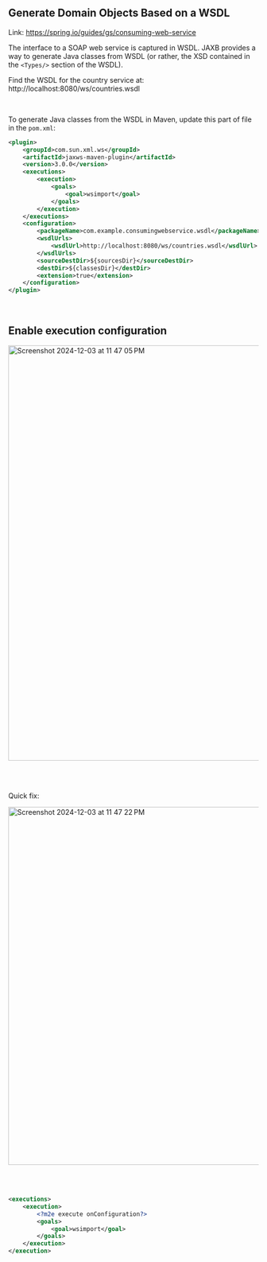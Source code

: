## Generate Domain Objects Based on a WSDL

Link: https://spring.io/guides/gs/consuming-web-service

The interface to a SOAP web service is captured in WSDL. JAXB provides a way to generate Java classes from WSDL (or rather, the XSD contained in the `<Types/>` section of the WSDL). 

Find the WSDL for the country service at: http://localhost:8080/ws/countries.wsdl

<br/>

To generate Java classes from the WSDL in Maven, update this part of file in the `pom.xml`:

```xml
<plugin>
	<groupId>com.sun.xml.ws</groupId>
	<artifactId>jaxws-maven-plugin</artifactId>
	<version>3.0.0</version>
	<executions>
		<execution>
			<goals>
				<goal>wsimport</goal>
			</goals>
		</execution>
	</executions>
	<configuration>
		<packageName>com.example.consumingwebservice.wsdl</packageName>
		<wsdlUrls>
			<wsdlUrl>http://localhost:8080/ws/countries.wsdl</wsdlUrl>
		</wsdlUrls>
		<sourceDestDir>${sourcesDir}</sourceDestDir>
		<destDir>${classesDir}</destDir>
		<extension>true</extension>
	</configuration>
</plugin>
```
<br />

## Enable execution configuration

<img width="835" alt="Screenshot 2024-12-03 at 11 47 05 PM" src="https://github.com/user-attachments/assets/e999fa9e-6ecc-4742-a2d9-39fd0acf6eae">

<br /><br />

Quick fix:

<img width="720" alt="Screenshot 2024-12-03 at 11 47 22 PM" src="https://github.com/user-attachments/assets/247cbc76-36b2-4640-912d-187e8d62a932">

<br /><br />

```xml
<executions>
	<execution>
		<?m2e execute onConfiguration?>
		<goals>
			<goal>wsimport</goal>
		</goals>
	</execution>
</execution>
```






